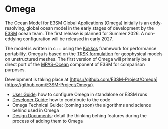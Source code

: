 
# Omega

The Ocean Model for E3SM Global Applications (Omega) initially is an eddy-resolving,
global ocean model in the early stages of development by the
[E3SM](https://e3sm.org/) ocean team.  The first release is planned for
Summer 2026.  A non-eddying configuration will be released in early 2027.

The model is written in c++ using the [Kokkos](https://github.com/kokkos)
framework for performance portability.  Omega is based on the
[TRSK formulation](https://doi.org/10.1016/j.jcp.2009.08.006) for geophysical
models on unstructured meshes. The first version of Omega will primarily be a direct port
of the [MPAS-Ocean](https://e3sm.org/model/e3sm-model-description/v1-description/v1-ocean-sea-ice-land-ice/)
component of E3SM for comparison purposes.

Development is taking place at
[https://github.com/E3SM-Project/Omega](https://github.com/E3SM-Project/Omega).


* [User Guide](userGuide/index.md): how to configure Omega in standalone or E3SM runs
* [Developer Guide](devGuide/index.md): how to contribute to the code
* Omega Technical Guide: (coming soon) the algorithms and science behind used in Omega
* [Design Documents](design/index.md): detail the thinking behing features
  during the process of adding them to Omega
